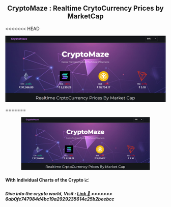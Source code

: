 <h2 align="center"><strong>CryptoMaze : Realtime CrytoCurrency Prices by MarketCap</strong> </h2>
<<<<<<< HEAD
<p align="center"><img src="./public/cryptoimg.PNG" alt="cryptomaze"></p>
=======
<p align="center"><img src="./public/cryptoimg.PNG" alt="cryptomaze" width="80%">
<h4>With Individual Charts of the Crypto 📈</h4>
<h5> Dive into the crypto world, Visit : <a href="https://cryptomazeapp.netlify.app/">Link 📌</a>
>>>>>>> 6ab0fe747984d4bc19a2929235614e25b2beebcc
